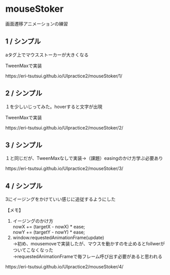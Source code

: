 <h1>mouseStoker</h1>
画面遷移アニメーションの練習

<h2>1 / シンプル</h2>
<p>aタグ上でマウスストーカーが大きくなる</p>
<p>TweenMaxで実装</p>
<p>https://eri-tsutsui.github.io/UIpractice2/mouseStoker/1/</p>

<h2>2 / シンプル</h2>
<p>１を少しいじってみた。hoverすると文字が出現</p>
<p>TweenMaxで実装</p>
<p>https://eri-tsutsui.github.io/UIpractice2/mouseStoker/2/</p>

<h2>3 / シンプル</h2>
<p>１と同じだが、TweenMaxなしで実装->（課題）easingのかけ方学ぶ必要あり</p>
<p>https://eri-tsutsui.github.io/UIpractice2/mouseStoker/3/</p>

<h2>4 / シンプル</h2>
<p>3にイージングをかけていい感じに追従するようにした</p>
<p>【メモ】</p>
<ol>
  <li>
    イージングのかけ方<br>
    nowX += (targetX - nowX) * ease;<br>
    nowY += (targetY - nowY) * ease;
  </li>
  <li>
    window.requestedAnimationFrame(update)<br>
    ->初め、mousemoveで実装したが、マウスを動かすのを止めるとfollwerがついてこなくなった<br>
    ->requestedAnimationFrameで毎フレーム呼び出す必要があると思われる
  </li>
</ol>  

<p>https://eri-tsutsui.github.io/UIpractice2/mouseStoker/4/</p>
